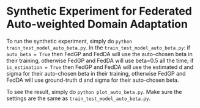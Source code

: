 # Synthetic Experiment for Federated Auto-weighted Domain Adaptation 

To run the synthetic experiment, simply do `python train_test_model_auto_beta.py`.
In the `train_test_model_auto_beta.py`: if `auto_beta = True` then FedGP and FedDA will use the auto-chosen beta in their training, otherwise FedGP and FedDA will use beta=0.5 all the time; if `is_estimation = True` then FedGP and FedDA will use the estimated d and sigma for their auto-chosen beta in their training, otherwise FedGP and FedDA will use ground-truth d and sigma for their auto-chosen beta.

To see the result, simply do `python plot_auto_beta.py`. Make sure the settings are the same as `train_test_model_auto_beta.py`.